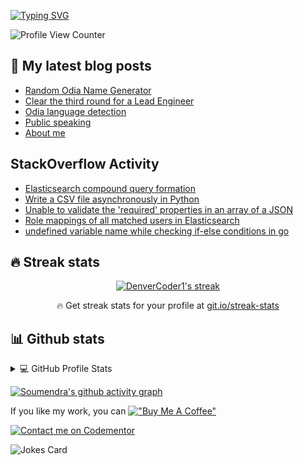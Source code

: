 [![Typing SVG](https://readme-typing-svg.herokuapp.com?center=true&vCenter=true&width=1000&lines=Lead+Systems+Engineer;Senior+Python+Developer;Open+source+contributor;AWS%2C+Azure%2C+Docker%2C+Kubernetes)](https://git.io/typing-svg)

![Profile View Counter](https://komarev.com/ghpvc/?username=soumendrak)

## 📩 My latest blog posts
<!-- BLOG-POST-LIST:START -->
- [Random Odia Name Generator](https://blog.soumendrak.com/random-odia-name-generator)
- [Clear the third round for a Lead Engineer](https://blog.soumendrak.com/system-design-interview-experience)
- [Odia language detection](https://blog.soumendrak.com/odia-language-detection)
- [Public speaking](https://blog.soumendrak.com/public-speaking)
- [About me](https://blog.soumendrak.com/about-me)
<!-- BLOG-POST-LIST:END -->

## StackOverflow Activity
<!-- STACKOVERFLOW:START -->
- [Elasticsearch compound query formation](https://stackoverflow.com/questions/68356218/elasticsearch-compound-query-formation)
- [Write a CSV file asynchronously in Python](https://stackoverflow.com/questions/63324327/write-a-csv-file-asynchronously-in-python)
- [Unable to validate the &#39;required&#39; properties in an array of a JSON](https://stackoverflow.com/questions/63111844/unable-to-validate-the-required-properties-in-an-array-of-a-json)
- [Role mappings of all matched users in Elasticsearch](https://stackoverflow.com/questions/62864570/role-mappings-of-all-matched-users-in-elasticsearch)
- [undefined variable name while checking if-else conditions in go](https://stackoverflow.com/questions/61705899/undefined-variable-name-while-checking-if-else-conditions-in-go)
<!-- STACKOVERFLOW:END -->

## 🔥 Streak stats

<!-- GitHub Readme Streak Stats - https://github.com/DenverCoder1/github-readme-streak-stats -->
<p align="center">
  <a href="https://github.com/DenverCoder1/github-readme-streak-stats">
    <img title="🔥 Get streak stats for your profile at git.io/streak-stats" alt="DenverCoder1's streak" src="http://github-readme-streak-stats.herokuapp.com?user=soumendrak&theme=dark&hide_border=true"/>
  </a>
  <p align="center">🔥 Get streak stats for your profile at <a href="https://git.io/streak-stats">git.io/streak-stats</a></p>
</p>

## 📊 Github stats

<!-- https://github.com/anuraghazra/github-readme-stats -->
<details> 
  <summary>💻 GitHub Profile Stats</summary>
  <br/>
    <a href="https://github.com/anuraghazra/github-readme-stats"><img alt="Soumendra's Github Stats" src="https://denvercoder1-github-readme-stats.vercel.app/api/?username=soumendrak&show_icons=true&count_private=true&theme=react&hide_border=true&bg_color=1F222E&title_color=F85D7F&icon_color=F8D866" height="192px"/></a>
  <a href="https://github.com/anuraghazra/github-readme-stats"><img alt="Soumendra's Top Languages" src="https://github-readme-stats.vercel.app/api/top-langs/?username=soumendrak&langs_count=8&layout=compact&theme=react&hide_border=true&bg_color=1F222E&title_color=F85D7F&icon_color=F8D866&hide=Jupyter%20Notebook" height="192px"/></a>
  <br/>
  <b>Note:</b> Top languages is only a metric of the languages my public code consists of and doesn't reflect experience or skill level.
</details>


[![Soumendra's github activity graph](https://activity-graph.herokuapp.com/graph?username=soumendrak&theme=xcode)](https://github.com/ashutosh00710/github-readme-activity-graph)

If you like my work, you can 
[!["Buy Me A Coffee"](https://www.buymeacoffee.com/assets/img/custom_images/orange_img.png)](https://www.buymeacoffee.com/soumendrak)

[![Contact me on Codementor](https://www.codementor.io/m-badges/soumendrak/find-me-on-cm-g.svg)](https://www.codementor.io/@soumendrak?refer=badge)
<!--
**soumendrak/soumendrak** is a ✨ _special_ ✨ repository because its `README.md` (this file) appears on your GitHub profile.

Here are some ideas to get you started:

- 🔭 I’m currently working on ...
- 🌱 I’m currently learning ...
- 👯 I’m looking to collaborate on ...
- 🤔 I’m looking for help with ...
- 💬 Ask me about ...
- 📫 How to reach me: ...
- 😄 Pronouns: ...
- ⚡ Fun fact: ...
-->

![Jokes Card](https://readme-jokes.vercel.app/api)
 

